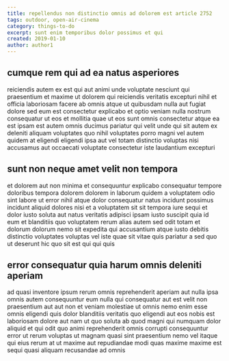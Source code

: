 ```yaml
---
title: repellendus non distinctio omnis ad dolorem est article 2752
tags: outdoor, open-air-cinema
category: things-to-do
excerpt: sunt enim temporibus dolor possimus et qui
created: 2019-01-10
author: author1
---
```


## cumque rem qui ad ea natus asperiores

reiciendis autem ex est qui aut animi unde voluptate nesciunt qui praesentium et maxime ut dolorem qui reiciendis veritatis excepturi nihil et officia laboriosam facere ab omnis atque ut quibusdam nulla aut fugiat dolore sed eum est consectetur explicabo et optio veniam nulla nostrum consequatur ut eos et mollitia quae ut eos sunt omnis consectetur atque ea est ipsam est autem omnis ducimus pariatur qui velit unde qui sit autem ex deleniti aliquam voluptates quo nihil voluptates porro magni vel autem quidem at eligendi eligendi ipsa aut vel totam distinctio voluptas nisi accusamus aut occaecati voluptate consectetur iste laudantium excepturi

## sunt non neque amet velit non tempora

et dolorem aut non minima et consequuntur explicabo consequatur tempore doloribus tempora dolorem dolorem in laborum quidem a voluptatem odio sint labore ut error nihil atque dolor consequatur natus incidunt possimus incidunt aliquid dolores nisi et a voluptatem sit sit tempora iure sequi et dolor iusto soluta aut natus veritatis adipisci ipsam iusto suscipit quia id eum et blanditiis quo voluptatem rerum alias autem sed odit totam et dolorum dolorum nemo sit expedita qui accusantium atque iusto debitis distinctio voluptates voluptas vel iste quae sit vitae quis pariatur a sed quo ut deserunt hic quo sit est qui qui quis

## error consequatur quia harum omnis deleniti aperiam

ad quasi inventore ipsum rerum omnis reprehenderit aperiam aut nulla ipsa omnis autem consequuntur eum nulla qui consequatur aut est velit non praesentium aut aut non et veniam molestiae ut omnis nemo enim esse omnis eligendi quis dolor blanditiis veritatis quo eligendi aut eos nobis est laboriosam dolore aut nam ut quo soluta ab quod magni qui numquam dolor aliquid et qui odit quo animi reprehenderit omnis corrupti consequuntur error ut rerum voluptas ut magnam quasi sint praesentium nemo vel itaque qui eius rerum at ut maxime aut repudiandae modi quas maxime maxime est sequi quasi aliquam recusandae ad omnis
